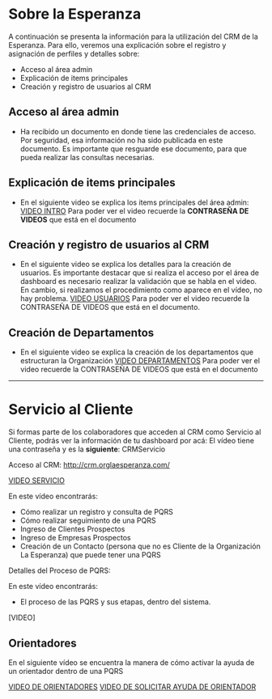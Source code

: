 # Sobre la Esperanza

A continuación se presenta la información para la utilización del CRM de la Esperanza.
Para ello, veremos una explicación sobre el registro y asignación de perfiles y detalles sobre:

  - Acceso al área admin
  - Explicación de items principales
  - Creación y registro de usuarios al CRM

## Acceso al área admin

  - Ha recibido un documento en donde tiene las credenciales de acceso. Por seguridad, esa información no ha sido publicada en este documento. Es importante que resguarde ese documento, para que pueda realizar las consultas necesarias.
  
## Explicación de items principales

- En el siguiente video se explica los items principales del área admin: [VIDEO INTRO]
Para poder ver el video recuerde la **CONTRASEÑA DE VIDEOS** que está en el documento

## Creación y registro de usuarios al CRM

- En el siguiente video se explica los detalles para la creación de usuarios. Es importante destacar que si realiza el acceso por el área de dashboard es necesario realizar la validación que se habla en el video. 
En cambio, si realizamos el procedimiento como aparece en el vídeo, no hay problema.
[VIDEO USUARIOS]
Para poder ver el video recuerde la CONTRASEÑA DE VIDEOS que está en el documento.

## Creación de Departamentos

- En el siguiente video se explica la creación de los departamentos que estructuran la Organización
[VIDEO DEPARTAMENTOS]
Para poder ver el video recuerde la CONTRASEÑA DE VIDEOS que está en el documento
____________

# Servicio al Cliente

Si formas parte de los colaboradores que acceden al CRM como Servicio al Cliente, podrás ver la información de tu dashboard por acá:
El vídeo tiene una contraseña y es la **siguiente**: CRMServicio

Acceso al CRM: http://crm.orglaesperanza.com/

[VIDEO SERVICIO]

En este vídeo encontrarás:
- Cómo realizar un registro y consulta de PQRS
- Cómo realizar seguimiento de una PQRS
- Ingreso de Clientes Prospectos
- Ingreso de Empresas Prospectos
- Creación de un Contacto (persona que no es Cliente de la Organización La Esperanza) que puede tener una PQRS

Detalles del Proceso de PQRS:

En este vídeo encontrarás:
 - El proceso de las PQRS y sus etapas, dentro del sistema.
 
[VIDEO]
 
 ## Orientadores
 En el siguiente vídeo se encuentra la manera de cómo activar la ayuda de un orientador dentro de una PQRS
 
 [VIDEO DE ORIENTADORES]
 [VIDEO DE SOLICITAR AYUDA DE ORIENTADOR]
 

[//]: # ()

[VIDEO INTRO]: <https://vimeo.com/417316579> 
[VIDEO USUARIOS]: <https://vimeo.com/417321855>
[VIDEO SERVICIO]: <https://vimeo.com/417337156>
[VIDEO DEPARTAMENTOS]: <https://vimeo.com/417337156>
[VIDEO DE ORIENTADORES]: <https://vimeo.com/434913095>
[VIDEO DE SOLICITAR AYUDA DE ORIENTADOR]: <https://vimeo.com/435069502>

